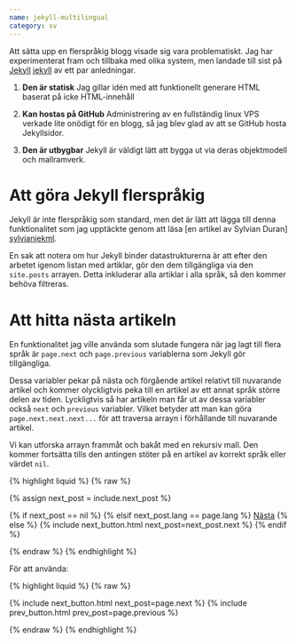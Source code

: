 ```yaml
---
name: jekyll-multilingual
category: sv
---
```


Att sätta upp en flerspråkig blogg visade sig vara problematiskt. Jag har
experimenterat fram och tillbaka med olika system, men landade till sist på
[Jekyll] [jekyll] av ett par anledningar.

1. **Den är statisk**
	Jag gillar idén med att funktionellt generare HTML
baserat på icke HTML-innehåll

2. **Kan hostas på GitHub**
	Administrering av en fullständig linux VPS verkade lite onödigt för en
blogg, så jag blev glad av att se GitHub hosta Jekyllsidor.

3. **Den är utbygbar**
	Jekyll är väldigt lätt att bygga ut via deras objektmodell och mallramverk.

Att göra Jekyll flerspråkig
===========================

Jekyll är inte flerspråkig som standard, men det är lätt att lägga till denna
funktionalitet som jag upptäckte genom att läsa [en artikel av Sylvian Duran]
[sylvianjekml].

En sak att notera om hur Jekyll binder datastrukturerna är att efter den arbetet
igenom listan med artiklar, gör den dem tillgängliga via den
`site.posts` arrayen. Detta inkluderar alla artiklar i alla språk, så den kommer
behöva filtreras.


Att hitta nästa artikeln
========================

En funktionalitet jag ville använda som slutade fungera när jag lagt till flera
språk är `page.next` och `page.previous` variablerna som Jekyll gör tillgängliga.

Dessa variabler pekar på nästa och förgående artikel relativt till nuvarande
artikel och kommer olyckligtvis peka till en artikel av ett annat språk större
delen av tiden. Lyckligtvis så har artikeln man får ut av dessa variabler också
`next` och `previous` variabler. Vilket betyder att man kan göra
`page.next.next.next...` för att traversa arrayn i förhållande till nuvarande
artikel.

Vi kan utforska arrayn frammåt och bakåt med en rekursiv mall. Den kommer fortsätta tills den antingen stöter på en artikel av korrekt språk eller värdet `nil`.

{% highlight liquid %}
{% raw %}

{% assign next_post = include.next_post %}

{% if next_post == nil %}
	<!-- Ingen nästa artikel -->
{% elsif next_post.lang == page.lang %}
	<a href="{{ next_post.url }}" >Nästa</a>
{% else %}
	{% include next_button.html next_post=next_post.next %}
{% endif %}

{% endraw %}
{% endhighlight %}

För att använda:

{% highlight liquid %}
{% raw %}

{% include next_button.html next_post=page.next %}
{% include prev_button.html prev_post=page.previous %}

{% endraw %}
{% endhighlight %}


[jekyll]: http://jekyllrb.com
[sylvianjekml]: https://sylvain.durand.tf/making-jekyll-multilingual/
